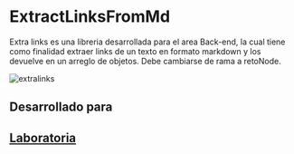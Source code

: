 # ExtractLinksFromMd
Extra links es una libreria desarrollada para el area Back-end, la cual tiene como finalidad extraer links de un texto en formato markdown y los devuelve en un arreglo de objetos. Debe cambiarse de rama a retoNode.



![extralinks](https://user-images.githubusercontent.com/32285473/38064916-ec2b6c1a-32d6-11e8-9d65-3b1430b1d875.png)

## Desarrollado para

## [Laboratoria](http://laboratoria.la/)
